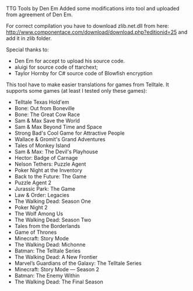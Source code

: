 TTG Tools by Den Em
Added some modifications into tool and uploaded from agreement of Den Em.

For correct compilation you have to download zlib.net.dll from here: http://www.componentace.com/download/download.php?editionid=25
and add it in zlib folder.

Special thanks to:
- Den Em for accept to upload his source code.
- aluigi for source code of ttarchext;
- Taylor Hornby for C# source code of Blowfish encryption

This tool have to make easier translations for games from Telltale.
It supports some games (at least I tested only these games):
- Telltale Texas Hold'em
- Bone: Out from Boneville
- Bone: The Great Cow Race
- Sam & Max Save the World
- Sam & Max Beyond Time and Space
- Strong Bad's Cool Game for Attractive People
- Wallace & Gromit's Grand Adventures	
- Tales of Monkey Island
- Sam & Max: The Devil's Playhouse
- Hector: Badge of Carnage
- Nelson Tethers: Puzzle Agent
- Poker Night at the Inventory
- Back to the Future: The Game
- Puzzle Agent 2
- Jurassic Park: The Game
- Law & Order: Legacies
- The Walking Dead: Season One
- Poker Night 2
- The Wolf Among Us
- The Walking Dead: Season Two
- Tales from the Borderlands
- Game of Thrones
- Minecraft: Story Mode
- The Walking Dead: Michonne
- Batman: The Telltale Series
- The Walking Dead: A New Frontier
- Marvel’s Guardians of the Galaxy: The Telltale Series
- Minecraft: Story Mode — Season 2
- Batman: The Enemy Within
- The Walking Dead: The Final Season
